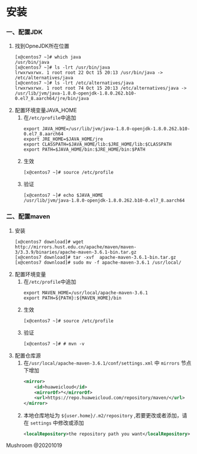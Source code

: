 # 安装
### 一、配置JDK
1.  找到OpneJDK所在位置  
    ```shell
    [x@centos7 ~]# which java
    /usr/bin/java
    [x@centos7 ~]# ls -lrt /usr/bin/java
    lrwxrwxrwx. 1 root root 22 Oct 15 20:13 /usr/bin/java -> /etc/alternatives/java
    [x@centos7 ~]# ls -lrt /etc/alternatives/java
    lrwxrwxrwx. 1 root root 74 Oct 15 20:13 /etc/alternatives/java -> /usr/lib/jvm/java-1.8.0-openjdk-1.8.0.262.b10-0.el7_8.aarch64/jre/bin/java
    ```
2. 配置环境变量JAVA_HOME
    1.  在`/etc/profile`中追加  
        ```shell
        export JAVA_HOME=/usr/lib/jvm/java-1.8.0-openjdk-1.8.0.262.b10-0.el7_8.aarch64
        export JRE_HOME=$JAVA_HOME/jre
        export CLASSPATH=$JAVA_HOME/lib:$JRE_HOME/lib:$CLASSPATH
        export PATH=$JAVA_HOME/bin:$JRE_HOME/bin:$PATH
        ```
    2.  生效
        ```shell
        [x@centos7 ~]# source /etc/profile
        ```
    3.  验证
        ```shell
        [x@centos7 ~]# echo $JAVA_HOME
        /usr/lib/jvm/java-1.8.0-openjdk-1.8.0.262.b10-0.el7_8.aarch64
        ```
### 二、配置maven
1.  安装
    ```shell
    [x@centos7 download]# wget http://mirrors.hust.edu.cn/apache/maven/maven-3/3.3.9/binaries/apache-maven-3.6.1-bin.tar.gz
    [x@centos7 download]# tar -xvf  apache-maven-3.6.1-bin.tar.gz
    [x@centos7 download]# sudo mv -f apache-maven-3.6.1 /usr/local/
    ```
2.  配置环境变量
    1.  在`/etc/profile`中追加  
        ```shell
        export MAVEN_HOME=/usr/local/apache-maven-3.6.1
        export PATH=${PATH}:${MAVEN_HOME}/bin
        ```
    2.  生效
        ```shell
        [x@centos7 ~]# source /etc/profile
        ```
    3.  验证
        ```shell
        [x@centos7 ~]# # mvn -v
        ```
3.  配置仓库源
    1.  在`/usr/local/apache-maven-3.6.1/conf/settings.xml` 中 `mirrors` 节点下增加
        ```xml
        <mirror>
            <id>huaweicloud</id>
            <mirrorOf>*</mirrorOf>
            <url>https://repo.huaweicloud.com/repository/maven/</url>
        </mirror>
        ```
    2.  本地仓库地址为 `${user.home}/.m2/repository` ,若要更改或者添加，请在 `settings` 中修改或添加 
        ```xml
        <localRepository>the repository path you want</localRepository>
        ```

Mushroom @20201019